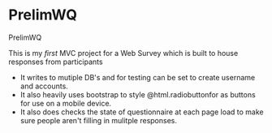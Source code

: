 # PrelimWQ
PrelimWQ

This is my *first* MVC project for a Web Survey which is built to house responses from participants
* It writes to mutiple DB's and for testing can be set to create username and accounts.
* It also heavily uses bootstrap to style @html.radiobuttonfor as buttons for use on a mobile device.
* It also does checks the state of questionnaire at each page load to make sure people aren't filling in mulitple responses.


